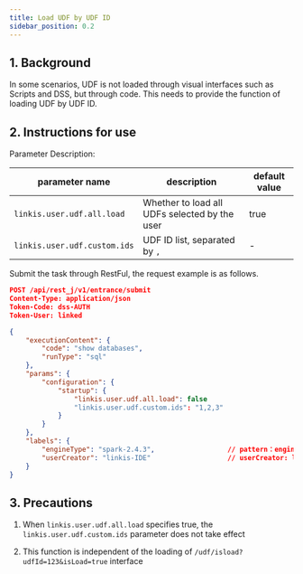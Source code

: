 ```yaml
---
title: Load UDF by UDF ID
sidebar_position: 0.2
---
```


## 1. Background
In some scenarios, UDF is not loaded through visual interfaces such as Scripts and DSS, but through code. This needs to provide the function of loading UDF by UDF ID.

## 2. Instructions for use
Parameter Description:

| parameter name | description | default value |
|--------------|----------------|--------|
|`linkis.user.udf.all.load` | Whether to load all UDFs selected by the user | true |
|`linkis.user.udf.custom.ids`| UDF ID list, separated by `,` | - |

Submit the task through RestFul, the request example is as follows.
```json
POST /api/rest_j/v1/entrance/submit
Content-Type: application/json
Token-Code: dss-AUTH
Token-User: linked

{
    "executionContent": {
        "code": "show databases",
        "runType": "sql"
    },
    "params": {
        "configuration": {
            "startup": {
                "linkis.user.udf.all.load": false
                "linkis.user.udf.custom.ids": "1,2,3"
            }
        }
    },
    "labels": {
        "engineType": "spark-2.4.3",                  // pattern：engineType-version
        "userCreator": "linkis-IDE"                   // userCreator: linkis is username。IDE is system that be configed in Linkis。
    }
}
```

## 3. Precautions
1. When `linkis.user.udf.all.load` specifies true, the `linkis.user.udf.custom.ids` parameter does not take effect

2. This function is independent of the loading of `/udf/isload?udfId=123&isLoad=true` interface